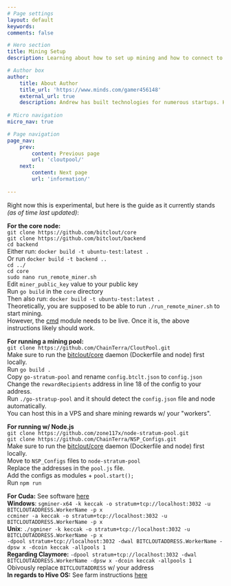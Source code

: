 ```yaml
---
# Page settings
layout: default
keywords:
comments: false

# Hero section
title: Mining Setup
description: Learning about how to set up mining and how to connect to what is needed.

# Author box
author:
    title: About Author
    title_url: 'https://www.minds.com/gamer456148'
    external_url: true
    description: Andrew has built technologies for numerous startups. He currently does research in Computational Genomics, Distributed Systems, and Quantum Computing. He is a Copt, and likes to play a variety of sports or build things in his free time.
    
# Micro navigation
micro_nav: true

# Page navigation
page_nav:
    prev:
        content: Previous page
        url: 'cloutpool/'
    next:
        content: Next page
        url: 'information/'
        
---
```


Right now this is experimental, but here is the guide as it currently stands *(as of time last updated)*:

**For the core node:** \
`git clone https://github.com/bitclout/core` \
`git clone https://github.com/bitclout/backend` \
`cd backend` \
Either run: `docker build -t ubuntu-test:latest .` \
Or run `docker build -t backend ..` \
`cd ../` \
`cd core` \
`sudo nano run_remote_miner.sh` \
Edit `miner_public_key` value to your public key \
Run `go build` in the `core` directory \
Then also run: `docker build -t ubuntu-test:latest .` \
Theoretically, you are supposed to be able to run `./run_remote_miner.sh` to start mining. \
However, the [cmd](https://github.com/bitclout/core/cmd/) module needs to be live. Once it is, the above instructions likely should work.

**For running a mining pool:** \
`git clone https://github.com/ChainTerra/CloutPool.git` \
Make sure to run the [bitclout/core](https://github.com/bitclout/core) daemon (Dockerfile and node) first locally. \
Run `go build .` \
Copy `go-stratum-pool` and rename `config.btclt.json` to `config.json` \
Change the `rewardRecipients` address in line 18 of the config to your address. \
Run `./go-stratup-pool` and it should detect the `config.json` file and node automatically. \
You can host this in a VPS and share mining rewards w/ your "workers".

**For running w/ Node.js** \
`git clone https://github.com/zone117x/node-stratum-pool.git` \
`git clone https://github.com/ChainTerra/NSP_Configs.git` \
Make sure to run the [bitclout/core](https://github.com/bitclout/core) daemon (Dockerfile and node) first locally. \
Move to `NSP_Configs` files to `node-stratum-pool` \
Replace the addresses in the `pool.js` file. \
Add the configs as modules + `pool.start();` \
Run `npm run`

**For Cuda:** See software [here](https://github.com/ChainTerra/CP_Cuda) \
**Windows**: `sgminer-x64 -k keccak -o stratum+tcp://localhost:3032 -u BITCLOUTADDRESS.WorkerName -p x` \
`ccminer -a keccak -o stratum+tcp://localhost:3032 -u BITCLOUTADDRESS.WorkerName -p x` \
**Unix**: `./sgminer -k keccak -o stratum+tcp://localhost:3032 -u BITCLOUTADDRESS.WorkerName -p x` \
`-dpool stratum+tcp://localhost:3032 -dwal BITCLOUTADDRESS.WorkerName -dpsw x -dcoin keccak -allpools 1` \
**Regarding Claymore:** `-dpool stratum+tcp://localhost:3032 -dwal BITCLOUTADDRESS.WorkerName -dpsw x -dcoin keccak -allpools 1` \
Obivously replace `BITCLOUTADDRESS` w/ your address \
**In regards to Hive OS:** See farm instructions [here](https://github.com/ChainTerra/CP_WR_Confs)
